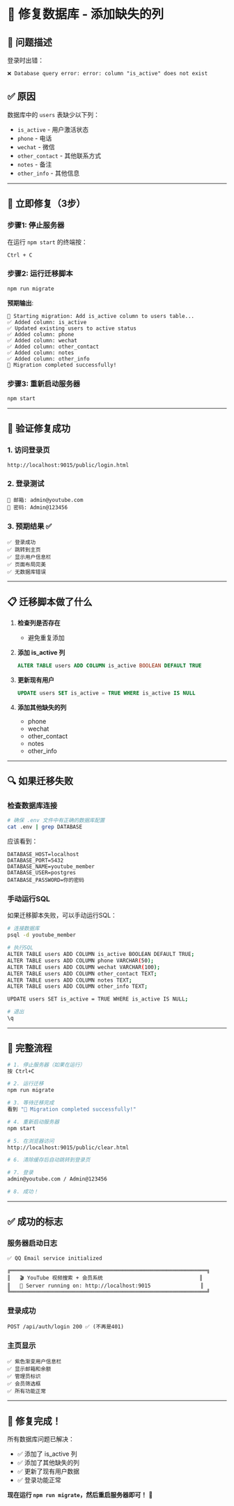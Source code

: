 # 🔧 修复数据库 - 添加缺失的列

## 🐛 问题描述

登录时出错：
```
❌ Database query error: error: column "is_active" does not exist
```

## ✅ 原因

数据库中的 `users` 表缺少以下列：
- `is_active` - 用户激活状态
- `phone` - 电话
- `wechat` - 微信
- `other_contact` - 其他联系方式
- `notes` - 备注
- `other_info` - 其他信息

---

## 🚀 立即修复（3步）

### 步骤1: 停止服务器

在运行 `npm start` 的终端按：
```
Ctrl + C
```

### 步骤2: 运行迁移脚本

```bash
npm run migrate
```

**预期输出**:
```
🚀 Starting migration: Add is_active column to users table...
✅ Added column: is_active
✅ Updated existing users to active status
✅ Added column: phone
✅ Added column: wechat
✅ Added column: other_contact
✅ Added column: notes
✅ Added column: other_info
🎉 Migration completed successfully!
```

### 步骤3: 重新启动服务器

```bash
npm start
```

---

## 🧪 验证修复成功

### 1. 访问登录页

```
http://localhost:9015/public/login.html
```

### 2. 登录测试

```
📧 邮箱: admin@youtube.com
🔑 密码: Admin@123456
```

### 3. 预期结果 ✅

```
✅ 登录成功
✅ 跳转到主页
✅ 显示用户信息栏
✅ 页面布局完美
✅ 无数据库错误
```

---

## 📋 迁移脚本做了什么

1. **检查列是否存在**
   - 避免重复添加

2. **添加 is_active 列**
   ```sql
   ALTER TABLE users ADD COLUMN is_active BOOLEAN DEFAULT TRUE
   ```

3. **更新现有用户**
   ```sql
   UPDATE users SET is_active = TRUE WHERE is_active IS NULL
   ```

4. **添加其他缺失的列**
   - phone
   - wechat
   - other_contact
   - notes
   - other_info

---

## 🔍 如果迁移失败

### 检查数据库连接

```bash
# 确保 .env 文件中有正确的数据库配置
cat .env | grep DATABASE
```

应该看到：
```
DATABASE_HOST=localhost
DATABASE_PORT=5432
DATABASE_NAME=youtube_member
DATABASE_USER=postgres
DATABASE_PASSWORD=你的密码
```

### 手动运行SQL

如果迁移脚本失败，可以手动运行SQL：

```bash
# 连接数据库
psql -d youtube_member

# 执行SQL
ALTER TABLE users ADD COLUMN is_active BOOLEAN DEFAULT TRUE;
ALTER TABLE users ADD COLUMN phone VARCHAR(50);
ALTER TABLE users ADD COLUMN wechat VARCHAR(100);
ALTER TABLE users ADD COLUMN other_contact TEXT;
ALTER TABLE users ADD COLUMN notes TEXT;
ALTER TABLE users ADD COLUMN other_info TEXT;

UPDATE users SET is_active = TRUE WHERE is_active IS NULL;

# 退出
\q
```

---

## 🎯 完整流程

```bash
# 1. 停止服务器（如果在运行）
按 Ctrl+C

# 2. 运行迁移
npm run migrate

# 3. 等待迁移完成
看到 "🎉 Migration completed successfully!"

# 4. 重新启动服务器
npm start

# 5. 在浏览器访问
http://localhost:9015/public/clear.html

# 6. 清除缓存后自动跳转到登录页

# 7. 登录
admin@youtube.com / Admin@123456

# 8. 成功！
```

---

## ✅ 成功的标志

### 服务器启动日志
```
✅ QQ Email service initialized

╔═══════════════════════════════════════════════════════════════╗
║   🎬 YouTube 视频搜索 + 会员系统                               ║
║   🚀 Server running on: http://localhost:9015                ║
╚═══════════════════════════════════════════════════════════════╝
```

### 登录成功
```
POST /api/auth/login 200 ✅ (不再是401)
```

### 主页显示
```
✅ 紫色渐变用户信息栏
✅ 显示邮箱和余额
✅ 管理员标识
✅ 会员筛选框
✅ 所有功能正常
```

---

## 🎉 修复完成！

所有数据库问题已解决：
- ✅ 添加了 is_active 列
- ✅ 添加了其他缺失的列
- ✅ 更新了现有用户数据
- ✅ 登录功能正常

**现在运行 `npm run migrate`，然后重启服务器即可！** 🚀
